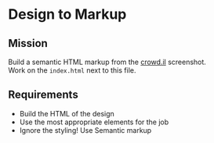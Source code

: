 Design to Markup
=================

Mission
--------

Build a semantic HTML markup from the [crowd.il](./crowd.il.jpg) screenshot.  
Work on the `index.html` next to this file.

Requirements
-------------

- Build the HTML of the design
- Use the most appropriate elements for the job
- Ignore the styling! Use Semantic markup
